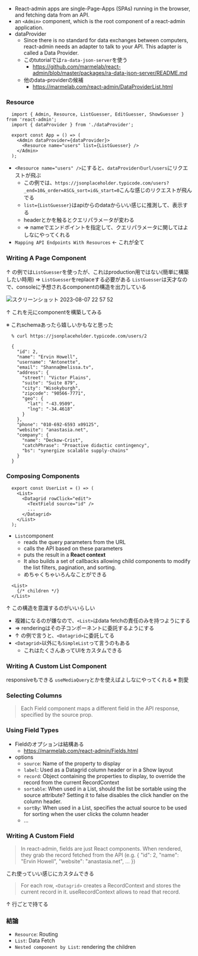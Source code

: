 - React-admin apps are single-Page-Apps (SPAs) running in the browser, and fetching data from an API. 
-  an `<Admin>` component, which is the root component of a react-admin application.
- dataProvider
  - Since there is no standard for data exchanges between computers, react-admin needs an adapter to talk to your API. This adapter is called a Data Provider.
  - このtutorialでは`ra-data-json-server`を使う
    - https://github.com/marmelab/react-admin/blob/master/packages/ra-data-json-server/README.md
  - 他のdata-providerの候補
    - https://marmelab.com/react-admin/DataProviderList.html

### Resource
```tsx
  import { Admin, Resource, ListGuesser, EditGuesser, ShowGuesser } from 'react-admin';
  import { dataProvider } from './dataProvider';

  export const App = () => (
    <Admin dataProvider={dataProvider}>
      <Resource name="users" list={ListGuesser} />
    </Admin>
  );
```
- `<Resource name="users" />`にすると、`dataProviderのurl/users`にリクエストが飛ぶ
  - この例では、`https://jsonplaceholder.typicode.com/users?_end=10&_order=ASC&_sort=id&_start=0`こんな感じのリクエストが飛んでる
  - `list={ListGuesser}`はapiからのdataからいい感じに推測して、表示する
  - headerとかを触るとクエリパラメータが変わる
  - => nameでエンドポイントを指定して、クエリパラメータに関してはよしなにやってくれる
- `Mapping API Endpoints With Resources` <- これが全て

### Writing A Page Component
↑ の例では`ListGuesser`を使ったが、これはproduction用ではない(簡単に構築したい時用)
=> `ListGuesser`をreplaceする必要がある
`ListGuesser`は天才なので、consoleに予想されるcomponentの構造を出力している

![スクリーンショット 2023-08-07 22 57 52](https://github.com/tsuzuki-takaaki/test-admin/assets/77610894/ed9d92c0-3653-4664-a511-56ccb1727c77)

↑ これを元にcomponentを構築してみる

※ これschemaあったら嬉しいかもなと思った
```
  % curl https://jsonplaceholder.typicode.com/users/2
```
```
  {
    "id": 2,
    "name": "Ervin Howell",
    "username": "Antonette",
    "email": "Shanna@melissa.tv",
    "address": {
      "street": "Victor Plains",
      "suite": "Suite 879",
      "city": "Wisokyburgh",
      "zipcode": "90566-7771",
      "geo": {
        "lat": "-43.9509",
        "lng": "-34.4618"
      }
    },
    "phone": "010-692-6593 x09125",
    "website": "anastasia.net",
    "company": {
      "name": "Deckow-Crist",
      "catchPhrase": "Proactive didactic contingency",
      "bs": "synergize scalable supply-chains"
    }
  }
```
### Composing Components
```tsx
  export const UserList = () => (
    <List>
      <Datagrid rowClick="edit">
        <TextField source="id" />
        ...
      </Datagrid>
    </List>
  );
```
- `List`component
  - reads the query parameters from the URL
  - calls the API based on these parameters
  - puts the result in a **React context**
  -  It also builds a set of callbacks allowing child components to modify the list filters, pagination, and sorting.
  - めちゃくちゃいろんなことができる

```tsx
  <List>
    {/* children */}
  </List>
```
↑ この構造を意識するのがいいらしい

- 複雑になるのが嫌なので、`<List>`はdata fetchの責任のみを持つようにする
- => renderingはその子コンポーネントに委託するようにする
- ↑ の例で言うと、`<Datagrid>`に委託してる
- `<Datagrid>`以外にも`SimpleList`って言うのもある
  - これはたくさんあってUIをカスタムできる

### Writing A Custom List Component
responsiveもできる
`useMediaQuery`とかを使えばよしなにやってくれる
※ 割愛

### Selecting Columns
> Each Field component maps a different field in the API response, specified by the source prop.

### Using Field Types
- Fieldのオプションは結構ある
  - https://marmelab.com/react-admin/Fields.html
- options
  - `source`: Name of the property to display
  - `label`: Used as a Datagrid column header or in a Show layout
  - `record`: Object containing the properties to display, to override the record from the current RecordContext
  - `sortable`: When used in a List, should the list be sortable using the source attribute? Setting it to false disables the click handler on the column header.
  - `sortBy`: When used in a List, specifies the actual source to be used for sorting when the user clicks the column header
  - ... 

### Writing A Custom Field
> In react-admin, fields are just React components. When rendered, they grab the record fetched from the API (e.g. { "id": 2, "name": "Ervin Howell", "website": "anastasia.net", ... })

これ使っていい感じにカスタムできる

> For each row, `<Datagrid>` creates a RecordContext and stores the current record in it. useRecordContext allows to read that record.

↑ 行ごとで持てる

### 結論
- `Resource`: Routing
- `List`: Data Fetch
- `Nested component by List`: rendering the children
